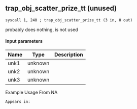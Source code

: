 ## trap_obj_scatter_prize_tt (unused)

`syscall 1, 240 ; trap_obj_scatter_prize_tt (3 in, 0 out)`

probably does nothing, is not used

#### Input parameters
| Name | Type | Description
|------|------|------------
| unk1   | unknown   | 
| unk2   | unknown   | 
| unk3   | unknown   | 


Example Usage From NA






	Appears in:



